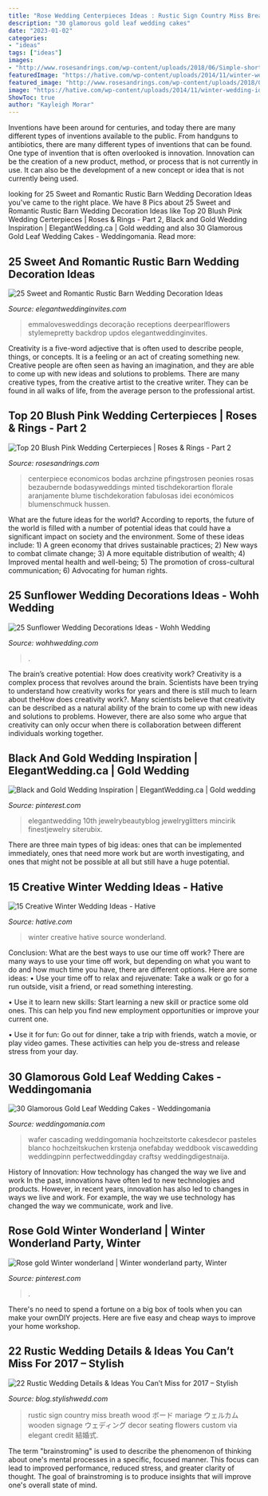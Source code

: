 ```yaml
---
title: "Rose Wedding Centerpieces Ideas : Rustic Sign Country Miss Breath Wood ボード Mariage ウェルカム Wooden Signage ウェディング Decor Seating Flowers Custom Via Elegant Credit 結婚式"
description: "30 glamorous gold leaf wedding cakes"
date: "2023-01-02"
categories:
- "ideas"
tags: ["ideas"]
images:
- "http://www.rosesandrings.com/wp-content/uploads/2018/06/Simple-short-pinky-peach-roses-in-a-glass-container-filled-with-water-wedding-centerpiece.jpg"
featuredImage: "https://hative.com/wp-content/uploads/2014/11/winter-wedding-ideas/6-creative-winter-wedding-ideas.jpg"
featured_image: "http://www.rosesandrings.com/wp-content/uploads/2018/06/Simple-short-pinky-peach-roses-in-a-glass-container-filled-with-water-wedding-centerpiece.jpg"
image: "https://hative.com/wp-content/uploads/2014/11/winter-wedding-ideas/6-creative-winter-wedding-ideas.jpg"
ShowToc: true
author: "Kayleigh Morar"
---
```



Inventions have been around for centuries, and today there are many different types of inventions available to the public. From handguns to antibiotics, there are many different types of inventions that can be found. One type of invention that is often overlooked is innovation. Innovation can be the creation of a new product, method, or process that is not currently in use. It can also be the development of a new concept or idea that is not currently being used.

	

		
looking for 25 Sweet and Romantic Rustic Barn Wedding Decoration Ideas you've came to the right place. We have 8 Pics about 25 Sweet and Romantic Rustic Barn Wedding Decoration Ideas like Top 20 Blush Pink Wedding Certerpieces | Roses &amp; Rings - Part 2, Black and Gold Wedding Inspiration | ElegantWedding.ca | Gold wedding and also 30 Glamorous Gold Leaf Wedding Cakes - Weddingomania. Read more:
		
    
## 25 Sweet And Romantic Rustic Barn Wedding Decoration Ideas

<img loading=lazy src="https://www.elegantweddinginvites.com/wedding-blog/wp-content/uploads/2017/06/hanging-greenery-branches-and-bulb-lights-barn-wedding-reception-ideas.jpg" onerror="this.onerror=null;this.src='https://tse2.mm.bing.net/th?id=OIP.cJZrX9IylNH4pmuSI0b9kwHaLH&amp;pid=15.1';" alt="25 Sweet and Romantic Rustic Barn Wedding Decoration Ideas">

_Source: elegantweddinginvites.com_

>emmalovesweddings decoração receptions deerpearlflowers stylemepretty backdrop updos elegantweddinginvites. 

	

Creativity is a five-word adjective that is often used to describe people, things, or concepts. It is a feeling or an act of creating something new. Creative people are often seen as having an imagination, and they are able to come up with new ideas and solutions to problems. There are many creative types, from the creative artist to the creative writer. They can be found in all walks of life, from the average person to the professional artist.

    
## Top 20 Blush Pink Wedding Certerpieces | Roses &amp; Rings - Part 2

<img loading=lazy src="http://www.rosesandrings.com/wp-content/uploads/2018/06/Simple-short-pinky-peach-roses-in-a-glass-container-filled-with-water-wedding-centerpiece.jpg" onerror="this.onerror=null;this.src='https://tse4.mm.bing.net/th?id=OIP.KC-eNJIZAk_xLxi7CC5xcwHaLH&amp;pid=15.1';" alt="Top 20 Blush Pink Wedding Certerpieces | Roses &amp; Rings - Part 2">

_Source: rosesandrings.com_

>centerpiece economicos bodas archzine pfingstrosen peonies rosas bezaubernde bodasyweddings minted tischdekorartion florale aranjamente blume tischdekoration fabulosas idei económicos blumenschmuck hussen. 

	

What are the future ideas for the world?
According to reports, the future of the world is filled with a number of potential ideas that could have a significant impact on society and the environment. Some of these ideas include: 1) A green economy that drives sustainable practices; 2) New ways to combat climate change; 3) A more equitable distribution of wealth; 4) Improved mental health and well-being; 5) The promotion of cross-cultural communication; 6) Advocating for human rights.

    
## 25 Sunflower Wedding Decorations Ideas - Wohh Wedding

<img loading=lazy src="https://www.wohhwedding.com/wp-content/uploads/2016/05/Sunflower-Wedding-Decorations-Ideas.jpg" onerror="this.onerror=null;this.src='https://tse4.mm.bing.net/th?id=OIP.BTQyJNzVY6iwv-WS87_tjgHaKV&amp;pid=15.1';" alt="25 Sunflower Wedding Decorations Ideas - Wohh Wedding">

_Source: wohhwedding.com_

>. 

	

The brain’s creative potential: How does creativity work?
Creativity is a complex process that revolves around the brain. Scientists have been trying to understand how creativity works for years and there is still much to learn about theHow does creativity work?. Many scientists believe that creativity can be described as a natural ability of the brain to come up with new ideas and solutions to problems. However, there are also some who argue that creativity can only occur when there is collaboration between different individuals working together.

    
## Black And Gold Wedding Inspiration | ElegantWedding.ca | Gold Wedding

<img loading=lazy src="https://i.pinimg.com/736x/77/e9/29/77e9296048236791413330904dde6e7b.jpg" onerror="this.onerror=null;this.src='https://tse4.mm.bing.net/th?id=OIP.ZIlYcPGRTX1M5MYNwXvlfAHaLG&amp;pid=15.1';" alt="Black and Gold Wedding Inspiration | ElegantWedding.ca | Gold wedding">

_Source: pinterest.com_

>elegantwedding 10th jewelrybeautyblog jewelryglitters mincirik finestjewelry siterubix. 

	

There are three main types of big ideas: ones that can be implemented immediately, ones that need more work but are worth investigating, and ones that might not be possible at all but still have a huge potential.

    
## 15 Creative Winter Wedding Ideas - Hative

<img loading=lazy src="https://hative.com/wp-content/uploads/2014/11/winter-wedding-ideas/6-creative-winter-wedding-ideas.jpg" onerror="this.onerror=null;this.src='https://tse3.mm.bing.net/th?id=OIP.hOg-SMJphY2IVrwydnHPBgHaJ5&amp;pid=15.1';" alt="15 Creative Winter Wedding Ideas - Hative">

_Source: hative.com_

>winter creative hative source wonderland. 

	

Conclusion: What are the best ways to use our time off work?
There are many ways to use your time off work, but depending on what you want to do and how much time you have, there are different options. Here are some ideas: 
• Use your time off to relax and rejuvenate: Take a walk or go for a run outside, visit a friend, or read something interesting. 

• Use it to learn new skills: Start learning a new skill or practice some old ones. This can help you find new employment opportunities or improve your current one. 

• Use it for fun: Go out for dinner, take a trip with friends, watch a movie, or play video games. These activities can help you de-stress and release stress from your day.

    
## 30 Glamorous Gold Leaf Wedding Cakes - Weddingomania

<img loading=lazy src="https://i.weddingomania.com/2016/03/30-glamorous-gold-leaf-wedding-cakes-17.jpg" onerror="this.onerror=null;this.src='https://tse1.mm.bing.net/th?id=OIP.a3lFCAvKD4kaLC-vkfxhUgHaKA&amp;pid=15.1';" alt="30 Glamorous Gold Leaf Wedding Cakes - Weddingomania">

_Source: weddingomania.com_

>wafer cascading weddingomania hochzeitstorte cakesdecor pasteles blanco hochzeitskuchen krstenja onefabday weddbook viscawedding weddingpinn perfectweddingday craftsy weddingdigestnaija. 

	

History of Innovation: How technology has changed the way we live and work
In the past, innovations have often led to new technologies and products. However, in recent years, innovation has also led to changes in ways we live and work. For example, the way we use technology has changed the way we communicate, work and live.

    
## Rose Gold Winter Wonderland | Winter Wonderland Party, Winter

<img loading=lazy src="https://i.pinimg.com/736x/1b/41/d7/1b41d7795cafbb531a50e74d58604d08.jpg" onerror="this.onerror=null;this.src='https://tse1.mm.bing.net/th?id=OIP.Fzuh1Wpt4KQgdWAWd0UovAHaJ3&amp;pid=15.1';" alt="Rose gold Winter wonderland | Winter wonderland party, Winter">

_Source: pinterest.com_

>. 

	

There's no need to spend a fortune on a big box of tools when you can make your ownDIY projects. Here are five easy and cheap ways to improve your home workshop.

    
## 22 Rustic Wedding Details &amp; Ideas You Can’t Miss For 2017 – Stylish

<img loading=lazy src="http://blog.stylishwedd.com/wp-content/uploads/2016/12/rustic-wedding-sign-ideas-for-2017.jpg" onerror="this.onerror=null;this.src='https://tse1.mm.bing.net/th?id=OIP.a6PvSbfFVf_SDwK7pjWmPwHaKD&amp;pid=15.1';" alt="22 Rustic Wedding Details &amp; Ideas You Can’t Miss for 2017 – Stylish">

_Source: blog.stylishwedd.com_

>rustic sign country miss breath wood ボード mariage ウェルカム wooden signage ウェディング decor seating flowers custom via elegant credit 結婚式. 

	

The term "brainstroming" is used to describe the phenomenon of thinking about one's mental processes in a specific, focused manner. This focus can lead to improved performance, reduced stress, and greater clarity of thought. The goal of brainstroming is to produce insights that will improve one's overall state of mind.

